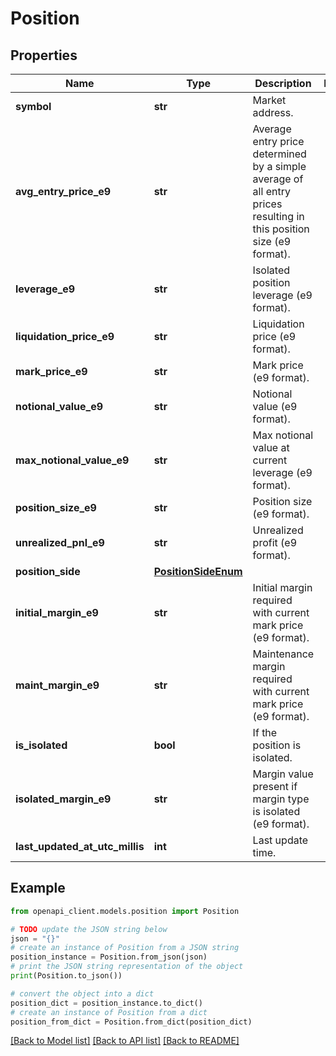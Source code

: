# Position


## Properties

Name | Type | Description | Notes
------------ | ------------- | ------------- | -------------
**symbol** | **str** | Market address. | 
**avg_entry_price_e9** | **str** | Average entry price determined by a simple average of all entry prices resulting in this position size (e9 format). | 
**leverage_e9** | **str** | Isolated position leverage (e9 format). | 
**liquidation_price_e9** | **str** | Liquidation price (e9 format). | 
**mark_price_e9** | **str** | Mark price (e9 format). | 
**notional_value_e9** | **str** | Notional value (e9 format). | 
**max_notional_value_e9** | **str** | Max notional value at current leverage (e9 format). | 
**position_size_e9** | **str** | Position size (e9 format). | 
**unrealized_pnl_e9** | **str** | Unrealized profit (e9 format). | 
**position_side** | [**PositionSideEnum**](PositionSideEnum.md) |  | 
**initial_margin_e9** | **str** | Initial margin required with current mark price (e9 format). | 
**maint_margin_e9** | **str** | Maintenance margin required with current mark price (e9 format). | 
**is_isolated** | **bool** | If the position is isolated. | 
**isolated_margin_e9** | **str** | Margin value present if margin type is isolated (e9 format). | 
**last_updated_at_utc_millis** | **int** | Last update time. | 

## Example

```python
from openapi_client.models.position import Position

# TODO update the JSON string below
json = "{}"
# create an instance of Position from a JSON string
position_instance = Position.from_json(json)
# print the JSON string representation of the object
print(Position.to_json())

# convert the object into a dict
position_dict = position_instance.to_dict()
# create an instance of Position from a dict
position_from_dict = Position.from_dict(position_dict)
```
[[Back to Model list]](../README.md#documentation-for-models) [[Back to API list]](../README.md#documentation-for-api-endpoints) [[Back to README]](../README.md)



